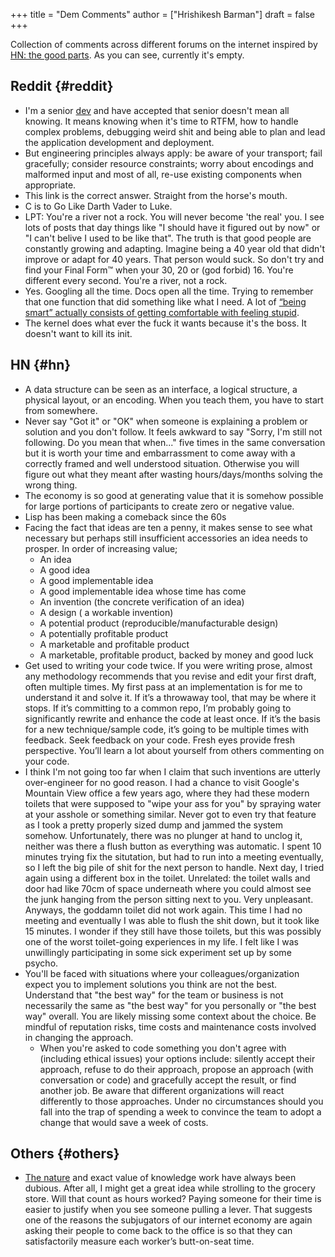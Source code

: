 +++
title = "Dem Comments"
author = ["Hrishikesh Barman"]
draft = false
+++

Collection of comments across different forums on the internet inspired by [HN: the good parts](https://danluu.com/hn-comments/). As you can see, currently it's empty.


## Reddit {#reddit}

-   I'm a senior [dev](https://www.reddit.com/r/softwaredevelopment/comments/gy6bbp/how_to_approach_software_development_like_a/) and have accepted that senior doesn't mean all knowing. It means knowing when it's time to RTFM, how to handle complex problems, debugging weird shit and being able to plan and lead the application development and deployment.
-   But engineering principles always apply: be aware of your transport; fail gracefully; consider resource constraints; worry about encodings and malformed input and most of all, re-use existing components when appropriate.
-   This link is the correct answer. Straight from the horse's mouth.
-   C is to Go Like Darth Vader to Luke.
-   LPT: You're a river not a rock. You will never become 'the real' you. I see lots of posts that day things like "I should have it figured out by now" or "I can't belive I used to be like that". The truth is that good people are constantly growing and adapting. Imagine being a 40 year old that didn't improve or adapt for 40 years. That person would suck. So don't try and find your Final Form™ when your 30, 20 or (god forbid) 16. You're different every second. You're a river, not a rock.
-   Yes. Googling all the time. Docs open all the time. Trying to remember that one function that did something like what I need. A lot of [“being smart” actually consists of getting comfortable with feeling stupid](https://fgiesen.wordpress.com/2016/02/05/smart/).
-   The kernel does what ever the fuck it wants because it's the boss. It doesn't want to kill its init.


## HN {#hn}

-   A data structure can be seen as an interface, a logical structure, a physical layout, or an encoding. When you teach them, you have to start from somewhere.
-   Never say "Got it" or "OK" when someone is explaining a problem or solution and you don't follow. It feels awkward to say "Sorry, I'm still not following. Do you mean that when..." five times in the same conversation but it is worth your time and embarrassment to come away with a correctly framed and well understood situation. Otherwise you will figure out what they meant after wasting hours/days/months solving the wrong thing.
-   The economy is so good at generating value that it is somehow possible for large portions of participants to create zero or negative value.
-   Lisp has been making a comeback since the 60s
-   Facing the fact that ideas are ten a penny, it makes sense to see what necessary but perhaps still insufficient accessories an idea needs to prosper. In order of increasing value;
    -   An idea
    -   A good idea
    -   A good implementable idea
    -   A good implementable idea whose time has come
    -   An invention (the concrete verification of an idea)
    -   A design ( a workable invention)
    -   A potential product (reproducible/manufacturable design)
    -   A potentially profitable product
    -   A marketable and profitable product
    -   A marketable, profitable product, backed by money and good luck
-   Get used to writing your code twice. If you were writing prose, almost any methodology recommends that you revise and edit your first draft, often multiple times. My first pass at an implementation is for me to understand it and solve it. If it’s a throwaway tool, that may be where it stops. If it’s committing to a common repo, I’m probably going to significantly rewrite and enhance the code at least once. If it’s the basis for a new technique/sample code, it’s going to be multiple times with feedback. Seek feedback on your code. Fresh eyes provide fresh perspective. You’ll learn a lot about yourself from others commenting on your code.
-   I think I'm not going too far when I claim that such inventions are utterly over-engineer for no good reason. I had a chance to visit Google's Mountain View office a few years ago, where they had these modern toilets that were supposed to "wipe your ass for you" by spraying water at your asshole or something similar. Never got to even try that feature as I took a pretty properly sized dump and jammed the system somehow. Unfortunately, there was no plunger at hand to unclog it, neither was there a flush button as everything was automatic. I spent 10 minutes trying fix the situtation, but had to run into a meeting eventually, so I left the big pile of shit for the next person to handle. Next day, I tried again using a different box in the toilet. Unrelated: the toilet walls and door had like 70cm of space underneath where you could almost see the junk hanging from the person sitting next to you. Very unpleasant. Anyways, the goddamn toilet did not work again. This time I had no meeting and eventually I was able to flush the shit down, but it took like 15 minutes. I wonder if they still have those toilets, but this was possibly one of the worst toilet-going experiences in my life. I felt like I was unwillingly participating in some sick experiment set up by some psycho.
-   You'll be faced with situations where your colleagues/organization expect you to implement solutions you think are not the best. Understand that "the best way" for the team or business is not necessarily the same as "the best way" for you personally or "the best way" overall. You are likely missing some context about the choice. Be mindful of reputation risks, time costs and maintenance costs involved in changing the approach.
    -   When you're asked to code something you don't agree with (including ethical issues) your options include: silently accept their approach, refuse to do their approach, propose an approach (with conversation or code) and gracefully accept the result, or find another job. Be aware that different organizations will react differently to those approaches. Under no circumstances should you fall into the trap of spending a week to convince the team to adopt a change that would save a week of costs.


## Others {#others}

-   [The nature](https://www.justus.pw/posts/2023-03-19-this-time-its-different.html) and exact value of knowledge work have always been dubious. After all, I might get a great idea while strolling to the grocery store. Will that count as hours worked? Paying someone for their time is easier to justify when you see someone pulling a lever. That suggests one of the reasons the subjugators of our internet economy are again asking their people to come back to the office is so that they can satisfactorily measure each worker’s butt-on-seat time.
